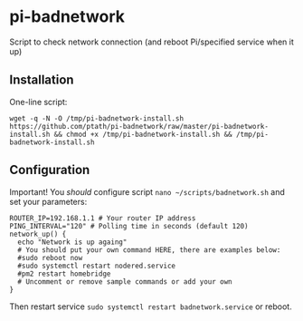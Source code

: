 # pi-badnetwork
Script to check network connection (and reboot Pi/specified service when it up)

## Installation
One-line script:

```
wget -q -N -O /tmp/pi-badnetwork-install.sh https://github.com/ptath/pi-badnetwork/raw/master/pi-badnetwork-install.sh && chmod +x /tmp/pi-badnetwork-install.sh && /tmp/pi-badnetwork-install.sh
```

## Configuration
Important! You *should* configure script `nano ~/scripts/badnetwork.sh` and set your parameters:
```
ROUTER_IP=192.168.1.1 # Your router IP address
PING_INTERVAL="120" # Polling time in seconds (default 120)
network_up() {
  echo "Network is up againg"
  # You should put your own command HERE, there are examples below:
  #sudo reboot now
  #sudo systemctl restart nodered.service
  #pm2 restart homebridge
  # Uncomment or remove sample commands or add your own
}
```
Then restart service `sudo systemctl restart badnetwork.service` or reboot.

